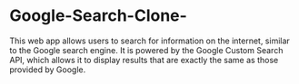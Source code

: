 # Google-Search-Clone-
This web app allows users to search for information on the internet, similar to the Google search engine. It is powered by the Google Custom Search API, which allows it to display results that are exactly the same as those provided by Google.
